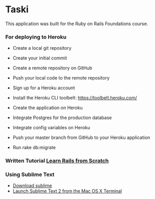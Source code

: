 # Taski

This application was built for the Ruby on Rails Foundations course.

### For deploying to Heroku
* Create a local git repository

* Create your initial commit

* Create a remote repository on GitHub

* Push your local code to the remote repository

* Sign up for a Heroku account

* Install the Heroku CLI toolbelt: https://toolbelt.heroku.com/

* Create the application on Heroku

* Integrate Postgres for the production database

* Integrate config variables on Heroku

* Push your master branch from GitHub to your Heroku application

* Run rake db:migrate

### Written Tutorial [Learn Rails from Scratch](https://blog.udemy.com/ruby-on-rails-tutorial-learn-from-scratch "Learn Rails from Scratch")

### Using Sublime Text
* [Download sublime](http://www.sublimetext.com/ "Download sublime")
* [Launch Sublime Text 2 from the Mac OS X Terminal](https://gist.github.com/artero/1236170 "Launch Sublime Text 2 from the Mac OS X Terminal")